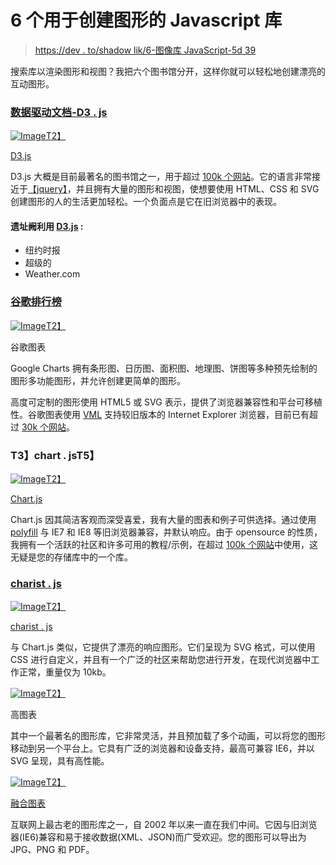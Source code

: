# 6 个用于创建图形的 Javascript 库

> [https://dev . to/shadow lik/6-图像库 JavaScript-5d 39](https://dev.to/shadowlik/6-bibliotecas-javascript-para-criacao-de-graficos-5d39)

搜索库以渲染图形和视图？我把六个图书馆分开，这样你就可以轻松地创建漂亮的互动图形。

### [](#datadriven-documents-d3js)**[数据驱动文档-D3 . js](https://d3js.org/)**

[![Image](../Images/4781748d4a365e091b559e90012b2976.png)T2】](https://d3js.org/)

[D3.js](https://d3js.org/)

D3.js 大概是目前最著名的图书馆之一，用于超过 [100k 个网站](https://www.wappalyzer.com/technologies/d3)。它的语言非常接近于[【jquery】](https://jquery.com/)，并且拥有大量的图形和视图，使想要使用 HTML、CSS 和 SVG 创建图形的人的生活更加轻松。一个负面点是它在旧浏览器中的表现。

#### [](#sites-que-utilizam-d3js)遗址阙利用 [D3.js](https://d3js.org/) :

*   纽约时报
*   超级的
*   Weather.com

### [](#google-charts)**[谷歌排行榜](https://developers.google.com/chart/)**

[![Image](../Images/a2ce613a7c950404525c8bf919baa77c.png)T2】](https://developers.google.com/chart/)

谷歌图表

Google Charts 拥有条形图、日历图、面积图、地理图、饼图等多种预先绘制的图形多功能图形，并允许创建更简单的图形。

高度可定制的图形使用 HTML5 或 SVG 表示，提供了浏览器兼容性和平台可移植性。谷歌图表使用 [VML](https://en.wikipedia.org/wiki/Vector_Markup_Language) 支持较旧版本的 Internet Explorer 浏览器，目前已有超过 [30k 个网站](https://www.wappalyzer.com/technologies/google-charts)。

### **T3】chart . jsT5】**

[![Image](../Images/39ab301b274e8b852084bed3e3e27e0e.png)T2】](https://www.chartjs.org/)

[Chart.js](https://www.chartjs.org/)

Chart.js 因其简洁客观而深受喜爱，我有大量的图表和例子可供选择。通过使用 [polyfill](https://pt.stackoverflow.com/questions/194857/o-que-%C3%A9-polyfill) 与 IE7 和 IE8 等旧浏览器兼容，并默认响应。由于 opensource 的性质，我拥有一个活跃的社区和许多可用的教程/示例，在超过 [100k 个网站](https://www.wappalyzer.com/technologies/chart-js)中使用，这无疑是您的存储库中的一个库。

### **[charist . js](https://gionkunz.github.io/chartist-js/)**

[![Image](../Images/0382db0bdcce2b06a8a9d6757e884631.png)T2】](https://gionkunz.github.io/chartist-js/)

[charist . js](https://gionkunz.github.io/chartist-js/)

与 Chart.js 类似，它提供了漂亮的响应图形。它们呈现为 SVG 格式，可以使用 CSS 进行自定义，并且有一个广泛的社区来帮助您进行开发，在现代浏览器中工作正常，重量仅为 10kb。

[![Image](../Images/6653219fd402395ace90a4a3665ff867.png)T2】](https://www.highcharts.com/)

高图表

其中一个最著名的图形库，它非常灵活，并且预加载了多个动画，可以将您的图形移动到另一个平台上。它具有广泛的浏览器和设备支持，最高可兼容 IE6，并以 SVG 呈现，具有高性能。

[![Image](../Images/98f56db06d1c57440dae8895238fec51.png)T2】](https://www.fusioncharts.com/)

[融合图表](https://www.fusioncharts.com/)

互联网上最古老的图形库之一，自 2002 年以来一直在我们中间。它因与旧浏览器(IE6)兼容和易于接收数据(XML、JSON)而广受欢迎。您的图形可以导出为 JPG、PNG 和 PDF。